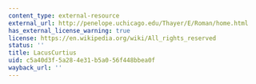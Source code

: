 ```yaml
---
content_type: external-resource
external_url: http://penelope.uchicago.edu/Thayer/E/Roman/home.html
has_external_license_warning: true
license: https://en.wikipedia.org/wiki/All_rights_reserved
status: ''
title: LacusCurtius
uid: c5a40d3f-5a28-4e31-b5a0-56f448bbea0f
wayback_url: ''
---
```

